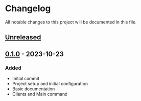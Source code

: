 # Changelog

All notable changes to this project will be documented in this file.

[Unreleased]: https://github.com/niltonfrederico/python-aegis/compare/v0.1.0...HEAD
[0.1.0]: https://github.com/niltonfrederico/python-aegis/releases/tag/v0.1.0

## [Unreleased]

## [0.1.0] - 2023-10-23
### Added
- Initial commit
- Project setup and initial configuration
- Basic documentation
- Clients and Main command
